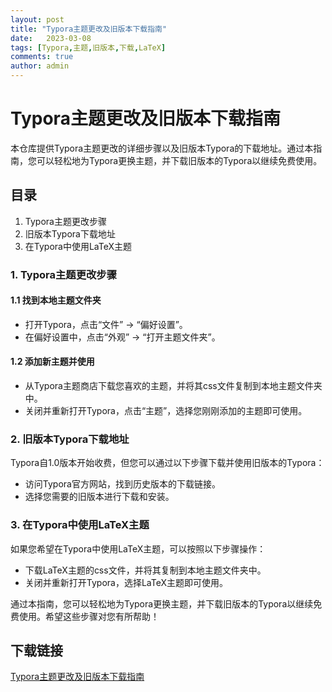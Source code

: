 ```yaml
---
layout: post
title: "Typora主题更改及旧版本下载指南"
date:   2023-03-08
tags: [Typora,主题,旧版本,下载,LaTeX]
comments: true
author: admin
---
```

# Typora主题更改及旧版本下载指南

本仓库提供Typora主题更改的详细步骤以及旧版本Typora的下载地址。通过本指南，您可以轻松地为Typora更换主题，并下载旧版本的Typora以继续免费使用。

## 目录
1. Typora主题更改步骤
2. 旧版本Typora下载地址
3. 在Typora中使用LaTeX主题

### 1. Typora主题更改步骤

#### 1.1 找到本地主题文件夹
- 打开Typora，点击“文件” -> “偏好设置”。
- 在偏好设置中，点击“外观” -> “打开主题文件夹”。

#### 1.2 添加新主题并使用
- 从Typora主题商店下载您喜欢的主题，并将其css文件复制到本地主题文件夹中。
- 关闭并重新打开Typora，点击“主题”，选择您刚刚添加的主题即可使用。

### 2. 旧版本Typora下载地址

Typora自1.0版本开始收费，但您可以通过以下步骤下载并使用旧版本的Typora：
- 访问Typora官方网站，找到历史版本的下载链接。
- 选择您需要的旧版本进行下载和安装。

### 3. 在Typora中使用LaTeX主题

如果您希望在Typora中使用LaTeX主题，可以按照以下步骤操作：
- 下载LaTeX主题的css文件，并将其复制到本地主题文件夹中。
- 关闭并重新打开Typora，选择LaTeX主题即可使用。

通过本指南，您可以轻松地为Typora更换主题，并下载旧版本的Typora以继续免费使用。希望这些步骤对您有所帮助！

## 下载链接

[Typora主题更改及旧版本下载指南](https://pan.quark.cn/s/01a9cc7cf3a5)